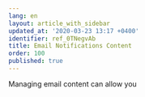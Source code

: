 ```yaml
---
lang: en
layout: article_with_sidebar
updated_at: '2020-03-23 13:17 +0400'
identifier: ref_0TNegvAb
title: Email Notifications Content
order: 100
published: true
---
```

Managing email content can allow you
